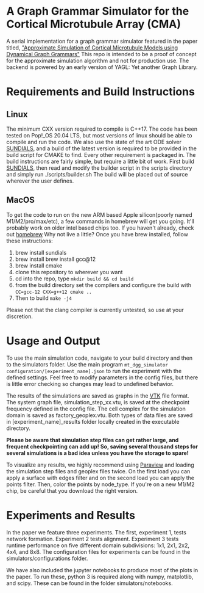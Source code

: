 # A Graph Grammar Simulator for the Cortical Microtubule Array (CMA)

A serial implementation for a graph grammar simulator featured in the paper titled, ["Approximate Simulation of Cortical Microtubule Models using Dynamical Graph Grammars"](https://dx.doi.org/10.1088/1478-3975/acdbfb) This repo is intended to be a proof of concept for the approximate simulation algorithm and not for production use. The backend is powered by an early version of YAGL: Yet another Graph Library.


# Requirements and Build Instructions

## Linux
The minimum CXX version required to compile is C++17. The code has been tested on Pop!_OS 20.04 LTS, but most versions of linux should be able to compile and run the code. We also use the state of the art ODE solver [SUNDIALS](https://github.com/LLNL/sundials), and a build of the latest version is required to be provided in the build script for CMAKE to find. Every other requirement is packaged in. The build instructions are fairly simple, but require a little bit of work. First build [SUNDIALS](https://github.com/LLNL/sundials), then read and modify the builder script in the scripts directory and simply run ./scripts/builder.sh The build will be placed out of source wherever the user defines.

## MacOS
To get the code to run on the new ARM based Apple silicon(poorly named M1/M2/pro/max/etc), a few commands in homebrew will get you going. It'll probably work on older intel based chips too. If you haven't already, check out [homebrew](https://brew.sh/) Why not live a little? Once you have brew installed, follow these instructions:

1) brew install sundials
2) brew install brew install gcc@12
3) brew install cmake
4) clone this repository to wherever you want
6) cd into the repo, type `mkdir build && cd build`
7) from the build directory set the compilers and configure the build with `CC=gcc-12 CXX=g++12 cmake ..`
8) Then to build `make -j4`

Please not that the clang compiler is currently untested, so use at your discretion.

# Usage and Output

To use the main simulation code, navigate to your build directory and then to the simulators folder. Use the main program `mt_dgg_simulator configuration/[experiment_name].json` to run the experiment with the defined settings. Feel free to modify parameters in the config files, but there is little error checking so changes may lead to undefined behavior. 

The results of the simulations are saved as graphs in the [VTK](https://kitware.github.io/vtk-examples/site/VTKFileFormats/) file format. The system graph file, simulation_step_xx.vtu, is saved at the checkpoint frequency defined in the config file. The cell complex for the simulation domain is saved as factory_geoplex.vtu. Both types of data files are saved in [experiment_name]_results folder locally created in the executable directory. 

**Please be aware that simulation step files can get rather large, and frequent checkpointing can add up! So, saving several thousand steps for several simulations is a bad idea unless you have the storage to spare!**

To visualize any results, we highly recommend using [Paraview](https://www.paraview.org/download/) and loading the simulation step files and geoplex files twice. On the first load you can apply a surface with edges filter and on the second load you can apply the points filter. Then, color the points by node_type. If you're on a new M1/M2 chip, be careful that you download the right version.

# Experiments and Results

In the paper we feature three experiments. The first, experiment 1, tests network formation. Experiment 2 tests alignment. Experiment 3 tests runtime performance on five different domain subdivisions: 1x1, 2x1, 2x2, 4x4, and 8x8. The configuration files for experiments can be found in the simulators/configurations folder. 

We have also included the jupyter notebooks to produce most of the plots in the paper. To run these, python 3 is required along with numpy, matplotlib, and scipy. These can be found in the folder simulators/notebooks.
